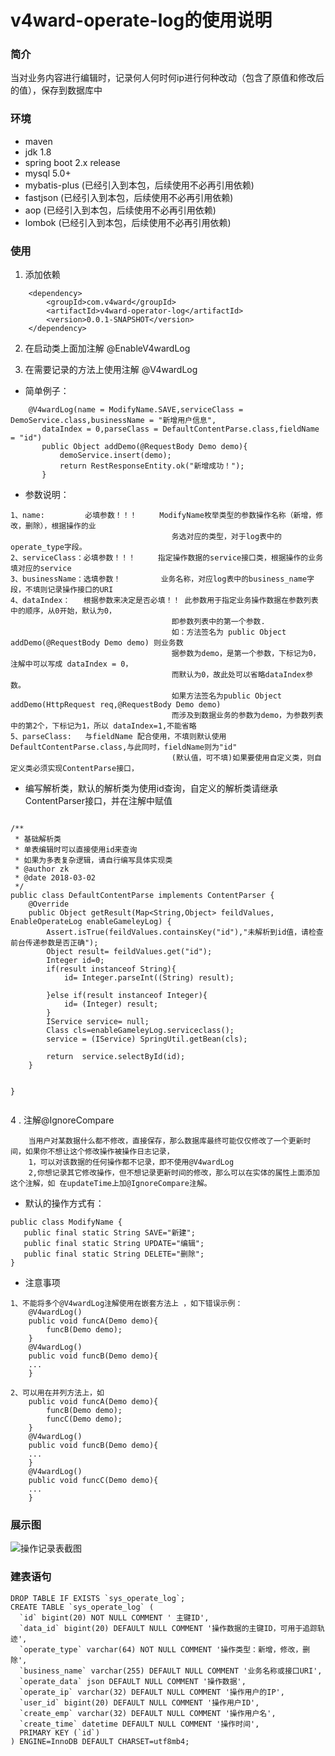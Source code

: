# v4ward-operate-log的使用说明

### 简介
   当对业务内容进行编辑时，记录何人何时何ip进行何种改动（包含了原值和修改后的值），保存到数据库中


### 环境
- maven
- jdk 1.8
- spring boot 2.x release
- mysql 5.0+
- mybatis-plus (已经引入到本包，后续使用不必再引用依赖)
- fastjson (已经引入到本包，后续使用不必再引用依赖)
- aop (已经引入到本包，后续使用不必再引用依赖)
- lombok (已经引入到本包，后续使用不必再引用依赖)
### 使用
1. 添加依赖
```
    <dependency>
        <groupId>com.v4ward</groupId>
        <artifactId>v4ward-operator-log</artifactId>
        <version>0.0.1-SNAPSHOT</version>
    </dependency>
```

2. 在启动类上面加注解 @EnableV4wardLog

3. 在需要记录的方法上使用注解 @V4wardLog

+ 简单例子：
```
    @V4wardLog(name = ModifyName.SAVE,serviceClass = DemoService.class,businessName = "新增用户信息",
       dataIndex = 0,parseClass = DefaultContentParse.class,fieldName = "id")
       public Object addDemo(@RequestBody Demo demo){
           demoService.insert(demo);
           return RestResponseEntity.ok("新增成功！");
       }
```

+ 参数说明：
```
1、name:         必填参数！！！     ModifyName枚举类型的参数操作名称（新增，修改，删除），根据操作的业
                                    务选对应的类型，对于log表中的operate_type字段。
2、serviceClass：必填参数！！！     指定操作数据的service接口类，根据操作的业务填对应的service 
3、businessName：选填参数！         业务名称，对应log表中的business_name字段，不填则记录操作接口的URI
4、dataIndex：   根据参数来决定是否必填！！ 此参数用于指定业务操作数据在参数列表中的顺序，从0开始，默认为0，
                                    即参数列表中的第一个参数.
                                    如：方法签名为 public Object addDemo(@RequestBody Demo demo) 则业务数
                                    据参数为demo，是第一个参数，下标记为0，注解中可以写成 dataIndex = 0，
                                    而默认为0，故此处可以省略dataIndex参数。
                                    如果方法签名为public Object addDemo(HttpRequest req,@RequestBody Demo demo)
                                    而涉及到数据业务的参数为demo，为参数列表中的第2个，下标记为1，所以 dataIndex=1,不能省略
5、parseClass:   与fieldName 配合使用，不填则默认使用DefaultContentParse.class,与此同时，fieldName则为"id"
                                    (默认值，可不填)如果要使用自定义类，则自定义类必须实现ContentParse接口，                             
```

+ 编写解析类，默认的解析类为使用id查询，自定义的解析类请继承ContentParser接口，并在注解中赋值
```
 
/**
 * 基础解析类
 * 单表编辑时可以直接使用id来查询
 * 如果为多表复杂逻辑，请自行编写具体实现类
 * @author zk
 * @date 2018-03-02
 */
public class DefaultContentParse implements ContentParser {
    @Override
    public Object getResult(Map<String,Object> feildValues, EnableOperateLog enableGameleyLog) {
        Assert.isTrue(feildValues.containsKey("id"),"未解析到id值，请检查前台传递参数是否正确");
        Object result= feildValues.get("id");
        Integer id=0;
        if(result instanceof String){
            id= Integer.parseInt((String) result);

        }else if(result instanceof Integer){
            id= (Integer) result;
        }
        IService service= null;
        Class cls=enableGameleyLog.serviceclass();
        service = (IService) SpringUtil.getBean(cls);

        return  service.selectById(id);
    }


}
 
```

4 . 注解@IgnoreCompare

```$xslt
    当用户对某数据什么都不修改，直接保存，那么数据库最终可能仅仅修改了一个更新时间，如果你不想让这个修改操作被操作日志记录，
    1，可以对该数据的任何操作都不记录，即不使用@V4wardLog
    2,你想记录其它修改操作，但不想记录更新时间的修改，那么可以在实体的属性上面添加这个注解，如 在updateTime上加@IgnoreCompare注解。
```

+ 默认的操作方式有：
 ```
public class ModifyName {
    public final static String SAVE="新建";
    public final static String UPDATE="编辑";
    public final static String DELETE="删除";
}
```

+ 注意事项
```$xslt
1、不能将多个@V4wardLog注解使用在嵌套方法上 ，如下错误示例：
    @V4wardLog()
    public void funcA(Demo demo){
        funcB(Demo demo);
    }
    @V4wardLog()
    public void funcB(Demo demo){
    ...
    }
    
2、可以用在并列方法上，如
    public void funcA(Demo demo){
        funcB(Demo demo);
        funcC(Demo demo);
    }
    @V4wardLog()
    public void funcB(Demo demo){
    ...
    }
    @V4wardLog()
    public void funcC(Demo demo){
    ...
    }

```


### 展示图
![操作记录表截图](file:///C:/Users/Thinkpad/Desktop/%E6%96%B0%E5%BB%BA%E6%96%87%E4%BB%B6%E5%A4%B9/pic/log.png "操作记录表截图")


### 建表语句
```
DROP TABLE IF EXISTS `sys_operate_log`;
CREATE TABLE `sys_operate_log` (
  `id` bigint(20) NOT NULL COMMENT ' 主键ID',
  `data_id` bigint(20) DEFAULT NULL COMMENT '操作数据的主键ID，可用于追踪轨迹',
  `operate_type` varchar(64) NOT NULL COMMENT '操作类型：新增，修改，删除',
  `business_name` varchar(255) DEFAULT NULL COMMENT '业务名称或接口URI',
  `operate_data` json DEFAULT NULL COMMENT '操作数据',
  `operate_ip` varchar(32) DEFAULT NULL COMMENT '操作用户的IP',
  `user_id` bigint(20) DEFAULT NULL COMMENT '操作用户ID',
  `create_emp` varchar(32) DEFAULT NULL COMMENT '操作用户名',
  `create_time` datetime DEFAULT NULL COMMENT '操作时间',
  PRIMARY KEY (`id`)
) ENGINE=InnoDB DEFAULT CHARSET=utf8mb4;
```
